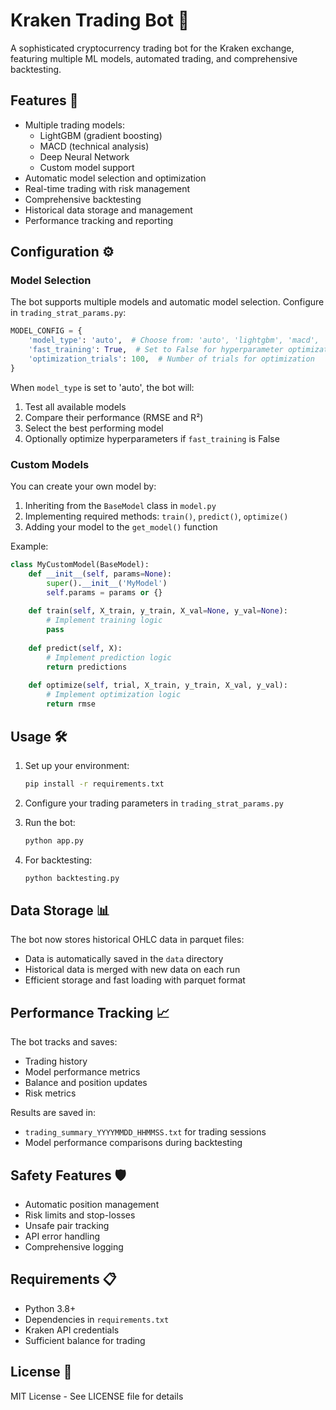 # Kraken Trading Bot 🚀

A sophisticated cryptocurrency trading bot for the Kraken exchange, featuring multiple ML models, automated trading, and comprehensive backtesting.

## Features 🚀

- Multiple trading models:
  - LightGBM (gradient boosting)
  - MACD (technical analysis)
  - Deep Neural Network
  - Custom model support
- Automatic model selection and optimization
- Real-time trading with risk management
- Comprehensive backtesting
- Historical data storage and management
- Performance tracking and reporting

## Configuration ⚙️

### Model Selection

The bot supports multiple models and automatic model selection. Configure in `trading_strat_params.py`:

```python
MODEL_CONFIG = {
    'model_type': 'auto',  # Choose from: 'auto', 'lightgbm', 'macd', 'dnn'
    'fast_training': True,  # Set to False for hyperparameter optimization
    'optimization_trials': 100,  # Number of trials for optimization
}
```

When `model_type` is set to 'auto', the bot will:
1. Test all available models
2. Compare their performance (RMSE and R²)
3. Select the best performing model
4. Optionally optimize hyperparameters if `fast_training` is False

### Custom Models

You can create your own model by:
1. Inheriting from the `BaseModel` class in `model.py`
2. Implementing required methods: `train()`, `predict()`, `optimize()`
3. Adding your model to the `get_model()` function

Example:
```python
class MyCustomModel(BaseModel):
    def __init__(self, params=None):
        super().__init__('MyModel')
        self.params = params or {}
        
    def train(self, X_train, y_train, X_val=None, y_val=None):
        # Implement training logic
        pass
        
    def predict(self, X):
        # Implement prediction logic
        return predictions
        
    def optimize(self, trial, X_train, y_train, X_val, y_val):
        # Implement optimization logic
        return rmse
```

## Usage 🛠️

1. Set up your environment:
   ```bash
   pip install -r requirements.txt
   ```

2. Configure your trading parameters in `trading_strat_params.py`

3. Run the bot:
   ```bash
   python app.py
   ```

4. For backtesting:
   ```bash
   python backtesting.py
   ```

## Data Storage 📊

The bot now stores historical OHLC data in parquet files:
- Data is automatically saved in the `data` directory
- Historical data is merged with new data on each run
- Efficient storage and fast loading with parquet format

## Performance Tracking 📈

The bot tracks and saves:
- Trading history
- Model performance metrics
- Balance and position updates
- Risk metrics

Results are saved in:
- `trading_summary_YYYYMMDD_HHMMSS.txt` for trading sessions
- Model performance comparisons during backtesting

## Safety Features 🛡️

- Automatic position management
- Risk limits and stop-losses
- Unsafe pair tracking
- API error handling
- Comprehensive logging

## Requirements 📋

- Python 3.8+
- Dependencies in `requirements.txt`
- Kraken API credentials
- Sufficient balance for trading

## License 📄

MIT License - See LICENSE file for details

